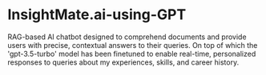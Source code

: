 # InsightMate.ai-using-GPT
RAG-based AI chatbot designed to comprehend documents and provide users with precise, contextual answers to their queries. On top of which the 'gpt-3.5-turbo' model has been finetuned to enable real-time, personalized responses to queries about my experiences, skills, and career history.
